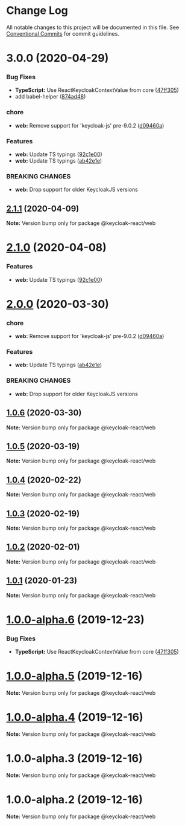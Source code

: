 # Change Log

All notable changes to this project will be documented in this file.
See [Conventional Commits](https://conventionalcommits.org) for commit guidelines.

# 3.0.0 (2020-04-29)


### Bug Fixes

* **TypeScript:** Use ReactKeycloakContextValue from core ([47ff305](https://github.com/panz3r/react-keycloak/commit/47ff30503412a57e90fce33644d3c822320908e7))
* add babel-helper ([874ad48](https://github.com/panz3r/react-keycloak/commit/874ad48518169cc8b0a21a155e133c2fa96220ed))


### chore

* **web:** Remove support for 'keycloak-js' pre-9.0.2 ([d09460a](https://github.com/panz3r/react-keycloak/commit/d09460a62ba7bb4a104eb5ac1df558466cc4b3c0))


### Features

* **web:** Update TS typings ([92c1e00](https://github.com/panz3r/react-keycloak/commit/92c1e00d3737c3a361a2660b7576212a435921df))
* **web:** Update TS typings ([ab42e1e](https://github.com/panz3r/react-keycloak/commit/ab42e1e948bb89f17ae2cf5caf1626a56d0485e5))


### BREAKING CHANGES

* **web:** Drop support for older KeycloakJS versions





## [2.1.1](https://github.com/panz3r/react-keycloak/compare/@keycloak-react/web@2.1.0...@keycloak-react/web@2.1.1) (2020-04-09)

**Note:** Version bump only for package @keycloak-react/web





# [2.1.0](https://github.com/panz3r/react-keycloak/compare/@keycloak-react/web@2.0.0...@keycloak-react/web@2.1.0) (2020-04-08)


### Features

* **web:** Update TS typings ([92c1e00](https://github.com/panz3r/react-keycloak/commit/92c1e00d3737c3a361a2660b7576212a435921df))





# [2.0.0](https://github.com/panz3r/react-keycloak/compare/@keycloak-react/web@1.0.6...@keycloak-react/web@2.0.0) (2020-03-30)


### chore

* **web:** Remove support for 'keycloak-js' pre-9.0.2 ([d09460a](https://github.com/panz3r/react-keycloak/commit/d09460a62ba7bb4a104eb5ac1df558466cc4b3c0))


### Features

* **web:** Update TS typings ([ab42e1e](https://github.com/panz3r/react-keycloak/commit/ab42e1e948bb89f17ae2cf5caf1626a56d0485e5))


### BREAKING CHANGES

* **web:** Drop support for older KeycloakJS versions





## [1.0.6](https://github.com/panz3r/react-keycloak/compare/@keycloak-react/web@1.0.5...@keycloak-react/web@1.0.6) (2020-03-30)

**Note:** Version bump only for package @keycloak-react/web





## [1.0.5](https://github.com/panz3r/react-keycloak/compare/@keycloak-react/web@1.0.4...@keycloak-react/web@1.0.5) (2020-03-19)

**Note:** Version bump only for package @keycloak-react/web





## [1.0.4](https://github.com/panz3r/react-keycloak/compare/@keycloak-react/web@1.0.3...@keycloak-react/web@1.0.4) (2020-02-22)

**Note:** Version bump only for package @keycloak-react/web





## [1.0.3](https://github.com/panz3r/react-keycloak/compare/@keycloak-react/web@1.0.2...@keycloak-react/web@1.0.3) (2020-02-19)

**Note:** Version bump only for package @keycloak-react/web





## [1.0.2](https://github.com/panz3r/react-keycloak/compare/@keycloak-react/web@1.0.1...@keycloak-react/web@1.0.2) (2020-02-01)

**Note:** Version bump only for package @keycloak-react/web





## [1.0.1](https://github.com/panz3r/react-keycloak/compare/@keycloak-react/web@1.0.0...@keycloak-react/web@1.0.1) (2020-01-23)

**Note:** Version bump only for package @keycloak-react/web





# [1.0.0-alpha.6](https://github.com/panz3r/react-keycloak/compare/@keycloak-react/web@1.0.0-alpha.5...@keycloak-react/web@1.0.0-alpha.6) (2019-12-23)


### Bug Fixes

* **TypeScript:** Use ReactKeycloakContextValue from core ([47ff305](https://github.com/panz3r/react-keycloak/commit/47ff30503412a57e90fce33644d3c822320908e7))





# [1.0.0-alpha.5](https://github.com/panz3r/react-keycloak/compare/@keycloak-react/web@1.0.0-alpha.4...@keycloak-react/web@1.0.0-alpha.5) (2019-12-16)

**Note:** Version bump only for package @keycloak-react/web





# [1.0.0-alpha.4](https://github.com/panz3r/react-keycloak/compare/@keycloak-react/web@1.0.0-alpha.3...@keycloak-react/web@1.0.0-alpha.4) (2019-12-16)

**Note:** Version bump only for package @keycloak-react/web





# 1.0.0-alpha.3 (2019-12-16)

**Note:** Version bump only for package @keycloak-react/web





# 1.0.0-alpha.2 (2019-12-16)

**Note:** Version bump only for package @keycloak-react/web
